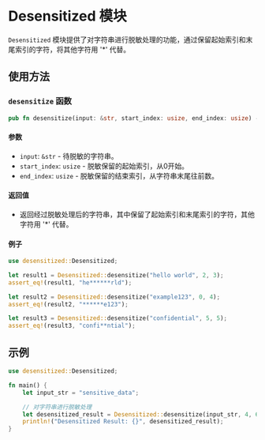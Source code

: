 # Desensitized 模块

`Desensitized` 模块提供了对字符串进行脱敏处理的功能，通过保留起始索引和末尾索引的字符，将其他字符用 '*' 代替。

## 使用方法

### `desensitize` 函数

```rust
pub fn desensitize(input: &str, start_index: usize, end_index: usize) -> String
```

#### 参数

- `input`: `&str` - 待脱敏的字符串。
- `start_index`: `usize` - 脱敏保留的起始索引，从0开始。
- `end_index`: `usize` - 脱敏保留的结束索引，从字符串末尾往前数。

#### 返回值

- 返回经过脱敏处理后的字符串，其中保留了起始索引和末尾索引的字符，其他字符用 '*' 代替。

#### 例子

```rust
use desensitized::Desensitized;

let result1 = Desensitized::desensitize("hello world", 2, 3);
assert_eq!(result1, "he******rld");

let result2 = Desensitized::desensitize("example123", 0, 4);
assert_eq!(result2, "******e123");

let result3 = Desensitized::desensitize("confidential", 5, 5);
assert_eq!(result3, "confi**ntial");
```


## 示例

```rust
use desensitized::Desensitized;

fn main() {
    let input_str = "sensitive_data";

    // 对字符串进行脱敏处理
    let desensitized_result = Desensitized::desensitize(input_str, 4, 6);
    println!("Desensitized Result: {}", desensitized_result);
}
```
